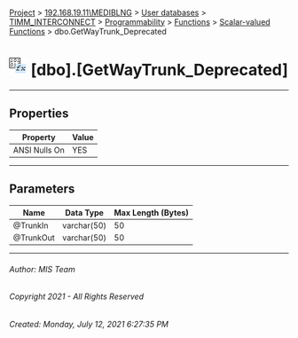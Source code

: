 #### 

[Project](../../../../../../index.md) > [192.168.19.11\\MEDIBLNG](../../../../../index.md) > [User databases](../../../../index.md) > [TIMM_INTERCONNECT](../../../index.md) > [Programmability](../../index.md) > [Functions](../index.md) > [Scalar-valued Functions](Scalar-valued_Functions.md) > dbo.GetWayTrunk_Deprecated

# ![Scalar-valued Functions](../../../../../../Images/Function_Scalar32.png) [dbo].[GetWayTrunk_Deprecated]

---

## <a name="#properties"></a>Properties

| Property | Value |
|---|---|
| ANSI Nulls On | YES |


---

## <a name="#parameters"></a>Parameters

| Name | Data Type | Max Length (Bytes) |
|---|---|---|
| @TrunkIn | varchar(50) | 50 |
| @TrunkOut | varchar(50) | 50 |


---

###### Author:  MIS Team

###### Copyright 2021 - All Rights Reserved

###### Created: Monday, July 12, 2021 6:27:35 PM

